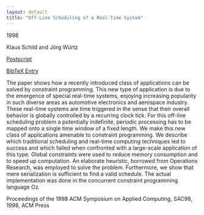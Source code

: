 ```yaml
---
layout: default
title: "Off-Line Scheduling of a Real-Time System"
---
```



1998


Klaus Schild and Jörg Würtz



[Postscript](http://www.ps.uni-sb.de/PapersOz/ProgrammingSysLab/sac98.ps.gz)

[BibTeX Entry](http://www.ps.uni-sb.de/PapersOz/abstracts/sac98.bib)



The paper shows how a recently introduced class of applications can be
solved by constraint programming.  This new type of application is due
to the emergence of
special real-time systems, enjoying increasing popularity in such
diverse areas as automotive electronics and aerospace industry.  These
real-time systems are time triggered in the sense that their overall
behavior is globally controlled by a recurring clock tick.  For this
off-line scheduling problem a potentially indefinite,
periodic processing has to be mapped onto a single time window of a
fixed length.  We make this new class
of applications amenable to constraint programming.  We describe
which traditional scheduling and real-time computing
techniques led to success and which failed when confronted with a
large-scale application of this type.  Global constraints were used to
reduce memory consumption and to speed up computation. An elaborate
heuristic, borrowed from Operations Research, was employed to
solve the problem. Furthermore, we show that mere serialization
is sufficient to find a valid schedule.
The actual implementation was done in the concurrent constraint
programming language Oz.




Proceedings of the 1998 ACM Symposium on Applied Computing, SAC98,  1998, ACM
  Press




